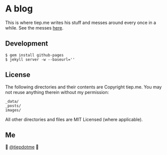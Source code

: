 # A blog

This is where tiep.me writes his stuff and messes around every once in a while. See the messes [here](https://github.com/tiepme/tiepdotme/releases).

## Development

```
$ gem install github-pages
$ jekyll server -w --baseurl=''
```

## License

The following directories and their contents are Copyright tiep.me. You may not reuse anything therein without my permission:

```
_data/
_posts/
images/
```

All other directories and files are MIT Licensed (where applicable).

## Me

:wave: [@tiepdotme](http://twitter.com/tiepdotme)
:panda_face:
